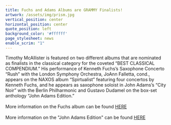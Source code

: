 ```yaml
---
title: Fuchs and Adams Albums are GRAMMY Finalists!
artwork: /assets/img/prism.jpg
vertical_position: center
horizontal_position: center
quote_position: left
background_color: '#ffffff'
page_stylesheet: news
enable_scrim: "1"
---
```

Timothy McAllister is featured on two different albums that are nominated as finalists in the classical category for the coveted “BEST CLASSICAL COMPENDIUM.” His performance of Kenneth Fuchs’s Saxophone Concerto “Rush” with the London Symphony Orchestra, JoAnn Falletta, cond., appears on the NAXOS album “Spirtualist” featuring four concertos by Kenneth Fuchs, and he appears as saxophone soloist in John Adams’s “City Noir” with the Berlin Philharmonic and Gustavo Dudamel on the box-set anthology “John Adams Edition.” <br>
<br>
More information on the Fuchs album can be found [HERE](http://www.kennethfuchs.com/falletta-grammy-web.html)<br>
<br>
More information on the "John Adams Edition" can be found [HERE](https://www.berliner-philharmoniker.de/en/news/detail/grammy-nomination/)